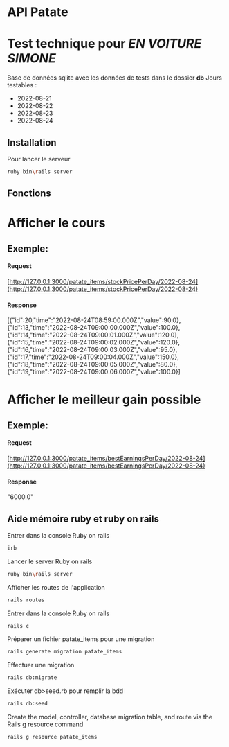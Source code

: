 # API Patate 
# Test technique pour _EN VOITURE SIMONE_

Base de données sqlite avec les données de tests dans le dossier **db**
Jours testables :
- 2022-08-21
- 2022-08-22
- 2022-08-23
- 2022-08-24

## Installation

Pour lancer le serveur 
```sh
ruby bin\rails server
```

## Fonctions

# Afficher le cours
## Exemple:
#### Request
[http://127.0.0.1:3000/patate_items/stockPricePerDay/2022-08-24](http://127.0.0.1:3000/patate_items/stockPricePerDay/2022-08-24)
#### Response
   [{"id":20,"time":"2022-08-24T08:59:00.000Z","value":90.0},{"id":13,"time":"2022-08-24T09:00:00.000Z","value":100.0},{"id":14,"time":"2022-08-24T09:00:01.000Z","value":120.0},{"id":15,"time":"2022-08-24T09:00:02.000Z","value":120.0},{"id":16,"time":"2022-08-24T09:00:03.000Z","value":95.0},{"id":17,"time":"2022-08-24T09:00:04.000Z","value":150.0},{"id":18,"time":"2022-08-24T09:00:05.000Z","value":80.0},{"id":19,"time":"2022-08-24T09:00:06.000Z","value":100.0}]

# Afficher le meilleur gain possible
## Exemple:
#### Request

[http://127.0.0.1:3000/patate_items/bestEarningsPerDay/2022-08-24](http://127.0.0.1:3000/patate_items/bestEarningsPerDay/2022-08-24)
#### Response
   "6000.0"


## Aide mémoire ruby et ruby on rails

Entrer dans la console Ruby on rails
```sh
irb
```

Lancer le server Ruby on rails
```sh
ruby bin\rails server
```

Afficher les routes de l'application
```sh
rails routes 
```

Entrer dans la console Ruby on rails
```sh
rails c
```

Préparer un fichier patate_items pour une migration
```sh
rails generate migration patate_items
```

Effectuer une migration
```sh
rails db:migrate
```

Exécuter db>seed.rb pour remplir la bdd
```sh
rails db:seed
```

Create the model, controller, database migration table, and route via the Rails g resource command
```sh
rails g resource patate_items
```

